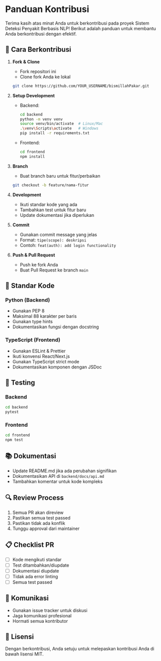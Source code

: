 # Panduan Kontribusi

Terima kasih atas minat Anda untuk berkontribusi pada proyek Sistem Deteksi Penyakit Berbasis NLP! Berikut adalah panduan untuk membantu Anda berkontribusi dengan efektif.

## 🎯 Cara Berkontribusi

1. **Fork & Clone**

   - Fork repositori ini
   - Clone fork Anda ke lokal

   ```bash
   git clone https://github.com/YOUR_USERNAME/bismillahPakar.git
   ```

2. **Setup Development**

   - Backend:
     ```bash
     cd backend
     python -m venv venv
     source venv/bin/activate  # Linux/Mac
     .\venv\Scripts\activate   # Windows
     pip install -r requirements.txt
     ```
   - Frontend:
     ```bash
     cd frontend
     npm install
     ```

3. **Branch**

   - Buat branch baru untuk fitur/perbaikan

   ```bash
   git checkout -b feature/nama-fitur
   ```

4. **Development**

   - Ikuti standar kode yang ada
   - Tambahkan test untuk fitur baru
   - Update dokumentasi jika diperlukan

5. **Commit**

   - Gunakan commit message yang jelas
   - Format: `tipe(scope): deskripsi`
   - Contoh: `feat(auth): add login functionality`

6. **Push & Pull Request**
   - Push ke fork Anda
   - Buat Pull Request ke branch `main`

## 📝 Standar Kode

### Python (Backend)

- Gunakan PEP 8
- Maksimal 88 karakter per baris
- Gunakan type hints
- Dokumentasikan fungsi dengan docstring

### TypeScript (Frontend)

- Gunakan ESLint & Prettier
- Ikuti konvensi React/Next.js
- Gunakan TypeScript strict mode
- Dokumentasikan komponen dengan JSDoc

## 🧪 Testing

### Backend

```bash
cd backend
pytest
```

### Frontend

```bash
cd frontend
npm test
```

## 📚 Dokumentasi

- Update README.md jika ada perubahan signifikan
- Dokumentasikan API di `backend/docs/api.md`
- Tambahkan komentar untuk kode kompleks

## 🔍 Review Process

1. Semua PR akan direview
2. Pastikan semua test passed
3. Pastikan tidak ada konflik
4. Tunggu approval dari maintainer

## 📋 Checklist PR

- [ ] Kode mengikuti standar
- [ ] Test ditambahkan/diupdate
- [ ] Dokumentasi diupdate
- [ ] Tidak ada error linting
- [ ] Semua test passed

## 🤝 Komunikasi

- Gunakan issue tracker untuk diskusi
- Jaga komunikasi profesional
- Hormati semua kontributor

## 📄 Lisensi

Dengan berkontribusi, Anda setuju untuk melepaskan kontribusi Anda di bawah lisensi MIT.
